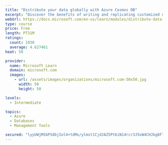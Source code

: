 ```yaml
---
title: "Distribute your data globally with Azure Cosmos DB"
excerpt: "Discover the benefits of writing and replicating customized data to regions around the world with Azure Cosmos DB global distribution."
webUrl: https://docs.microsoft.com/en-us/learn/modules/distribute-data-globally-with-cosmos-db/
type: course
price: Free
length: PT31M
ratings:
  count: 1930
  average: 4.627461
heat: 50

provider:
  name: Microsoft Learn
  domain: microsoft.com
  images:
    - url: /assets/images/organizations/microsoft.com-50x50.jpg
      width: 50
      height: 50

levels:
  - Intermediate

topics:
  - Azure
  - Databases
  - Management Tools

secured: "lyyUWjM5bP5dbjIol4+tdMx/ylmst1CjdJAZ5Pt6iN14rcr3J5xW4CHJbg8F7fTxtPM4RVVodZ4/5woaM4E8WZgM3jvT9HD+aXaxB7nQK+vJJy7N/hWPK7R8V7TaeS25qpZ2F+NxsKKQUOJMUq2faXs3SUNsCrMffBOLbaDbr7mAcRleB+5+C5LpwgaK1ce/NORaNqIe986XL5YeJ0zmRNEwhp1P1Yy2n0KPfjn8FoBy96QDsVo+PVYTCQSEjZ7xprY0pVVYGewThQq4TBj9yMfipEsRiHy6uUsPDeLGevCp93rZx5jEO/9UgTLDHA8dMpcZ/eh6o+uR3iQufZ2+Nb4sRWn1LqhRbAvO72TGLseefmlfA3QUI9L6+NWQHKOeGizJMrtUCwHVyUc35yKaQZkiWjmk9iQxj7Juz2QzFfY=;VJfaoiZGw1WfMErfPgOWOg=="
---
```



